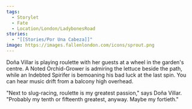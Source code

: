```yaml
---
tags:
  - Storylet
  - Fate
  - Location/London/LadybonesRoad
stories:
  - "[[Stories/Por Una Cabeza]]"
image: https://images.fallenlondon.com/icons/sprout.png
---
```

Doña Villar is playing roulette with her guests at a wheel in the garden's centre. A Noted Orchid-Grower is admiring the lettuce beside the path, while an Indebted Spirifer is bemoaning his bad luck at the last spin. You can hear music drift from a balcony high overhead.

"Next to slug-racing, roulette is my greatest passion," says Doña Villar. "Probably my tenth or fifteenth greatest, anyway. Maybe my fortieth."